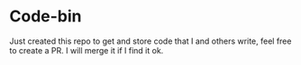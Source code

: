 # Code-bin
Just created this repo to get and store code that I and others write, feel free to create a PR. I will merge it if I find it ok.
